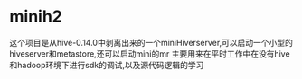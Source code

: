 # minih2
这个项目是从hive-0.14.0中剥离出来的一个miniHiverserver,可以启动一个小型的hiveserver和metastore,还可以启动mini的mr
主要用来在平时工作中在没有hive和hadoop环境下进行sdk的调试,以及源代码逻辑的学习
